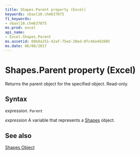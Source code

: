 ```yaml
---
title: Shapes.Parent property (Excel)
keywords: vbaxl10.chm637075
f1_keywords:
- vbaxl10.chm637075
ms.prod: excel
api_name:
- Excel.Shapes.Parent
ms.assetid: 68b8a251-42af-75ed-20ed-0fc4da492605
ms.date: 06/08/2017
---
```



# Shapes.Parent property (Excel)

Returns the parent object for the specified object. Read-only.


## Syntax

_expression_. `Parent`

_expression_ A variable that represents a [Shapes](./Excel.Shapes.md) object.


## See also


[Shapes Object](Excel.Shapes.md)


